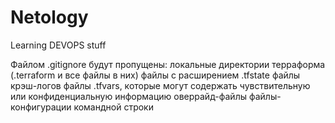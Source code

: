 # Netology
Learning DEVOPS stuff

Файлом .gitignore будут пропущены:
локальные директории терраформа (.terraform и все файлы в них)
файлы с расширением .tfstate
файлы крэш-логов
файлы .tfvars, которые могут содержать чувствительную или конфиденциальную информацию
оверрайд-файлы
файлы-конфигурации командной строки 


